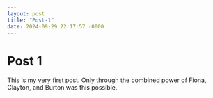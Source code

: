 ```yaml
---
layout: post
title: "Post-1"
date: 2024-09-29 22:17:57 -0000
---
```

# Post 1
This is my very first post. Only through the combined power of Fiona, Clayton, and Burton was this possible.
